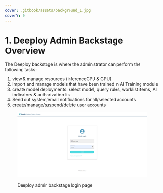 ```yaml
---
cover: .gitbook/assets/background_1.jpg
coverY: 0
---
```


# 1. Deeploy Admin Backstage Overview

The Deeploy backstage is where the administrator can perform the following tasks:

1. view & manage resources (inferenceCPU &  GPU)
2. import and manage models that have been trained in AI Training module
3. create model deployments: select model, query rules, worklist items, AI indicators & authorization list
4. Send out system/email notifications for all/selected accounts
5. create/manage/suspend/delete user accounts

<figure><img src=".gitbook/assets/Deeploy-adm-1-0-1.png" alt=""><figcaption><p>Deeploy admin backstage login page</p></figcaption></figure>
